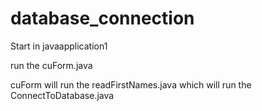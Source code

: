 # database_connection
Start in javaapplication1

run the cuForm.java

cuForm will run the readFirstNames.java which will run the ConnectToDatabase.java  


